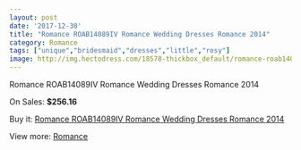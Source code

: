 ```yaml
---
layout: post
date: '2017-12-30'
title: "Romance ROAB14089IV Romance Wedding Dresses Romance 2014"
category: Romance
tags: ["unique","bridesmaid","dresses","little","rosy"]
image: http://img.hectodress.com/18578-thickbox_default/romance-roab14089iv-romance-wedding-dresses-romance-2014.jpg
---
```

Romance ROAB14089IV Romance Wedding Dresses Romance 2014

On Sales: **$256.16**
<a href="https://www.hectodress.com/romance/8733-romance-roab14089iv-romance-wedding-dresses-romance-2014.html"><amp-img layout="responsive" width="600" height="600" src="//img.hectodress.com/18578-thickbox_default/romance-roab14089iv-romance-wedding-dresses-romance-2014.jpg" alt="Romance ROAB14089IV Romance Wedding Dresses Romance 2014 0" /></a>
<a href="https://www.hectodress.com/romance/8733-romance-roab14089iv-romance-wedding-dresses-romance-2014.html"><amp-img layout="responsive" width="600" height="600" src="//img.hectodress.com/18580-thickbox_default/romance-roab14089iv-romance-wedding-dresses-romance-2014.jpg" alt="Romance ROAB14089IV Romance Wedding Dresses Romance 2014 1" /></a>
<a href="https://www.hectodress.com/romance/8733-romance-roab14089iv-romance-wedding-dresses-romance-2014.html"><amp-img layout="responsive" width="600" height="600" src="//img.hectodress.com/18579-thickbox_default/romance-roab14089iv-romance-wedding-dresses-romance-2014.jpg" alt="Romance ROAB14089IV Romance Wedding Dresses Romance 2014 2" /></a>

Buy it: [Romance ROAB14089IV Romance Wedding Dresses Romance 2014](https://www.hectodress.com/romance/8733-romance-roab14089iv-romance-wedding-dresses-romance-2014.html "Romance ROAB14089IV Romance Wedding Dresses Romance 2014")

View more: [Romance](https://www.hectodress.com/147-romance "Romance")